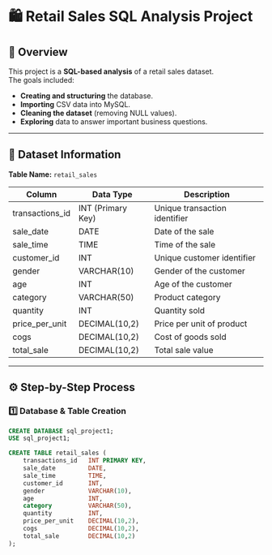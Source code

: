 # 🛍 Retail Sales SQL Analysis Project

## 📌 Overview
This project is a **SQL-based analysis** of a retail sales dataset.  
The goals included:
- **Creating and structuring** the database.
- **Importing** CSV data into MySQL.
- **Cleaning the dataset** (removing NULL values).
- **Exploring** data to answer important business questions.

---

## 📂 Dataset Information

**Table Name:** `retail_sales`

| Column           | Data Type        | Description |
|------------------|------------------|-------------|
| transactions_id  | INT (Primary Key) | Unique transaction identifier |
| sale_date        | DATE              | Date of the sale |
| sale_time        | TIME              | Time of the sale |
| customer_id      | INT               | Unique customer identifier |
| gender           | VARCHAR(10)       | Gender of the customer |
| age              | INT               | Age of the customer |
| category         | VARCHAR(50)       | Product category |
| quantity         | INT               | Quantity sold |
| price_per_unit   | DECIMAL(10,2)     | Price per unit of product |
| cogs             | DECIMAL(10,2)     | Cost of goods sold |
| total_sale       | DECIMAL(10,2)     | Total sale value |

---

## ⚙️ Step-by-Step Process

### 1️⃣ Database & Table Creation
```sql
CREATE DATABASE sql_project1;
USE sql_project1;

CREATE TABLE retail_sales (
    transactions_id   INT PRIMARY KEY,
    sale_date         DATE,
    sale_time         TIME,
    customer_id       INT,
    gender            VARCHAR(10),
    age               INT,
    category          VARCHAR(50),
    quantity          INT,
    price_per_unit    DECIMAL(10,2),
    cogs              DECIMAL(10,2),
    total_sale        DECIMAL(10,2)
);


